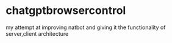# chatgptbrowsercontrol
my attempt at  improving  natbot  and  giving  it  the   functionality of  server,client  architecture
